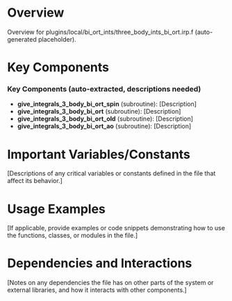 # Overview

Overview for plugins/local/bi_ort_ints/three_body_ints_bi_ort.irp.f (auto-generated placeholder).

# Key Components

### Key Components (auto-extracted, descriptions needed)
- **give_integrals_3_body_bi_ort_spin** (subroutine): [Description]
- **give_integrals_3_body_bi_ort** (subroutine): [Description]
- **give_integrals_3_body_bi_ort_old** (subroutine): [Description]
- **give_integrals_3_body_bi_ort_ao** (subroutine): [Description]

# Important Variables/Constants

[Descriptions of any critical variables or constants defined in the file that affect its behavior.]

# Usage Examples

[If applicable, provide examples or code snippets demonstrating how to use the functions, classes, or modules in the file.]

# Dependencies and Interactions

[Notes on any dependencies the file has on other parts of the system or external libraries, and how it interacts with other components.]
